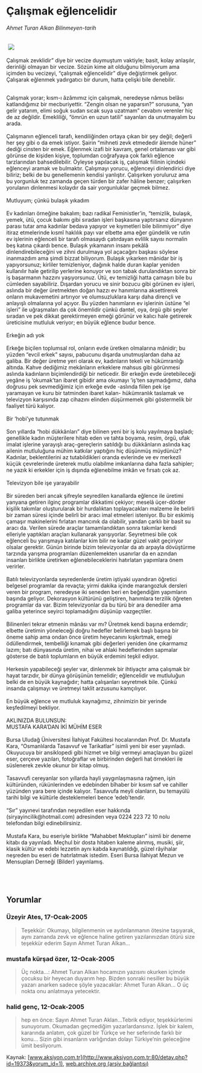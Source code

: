 # Çalışmak eğlencelidir

*Ahmet Turan Alkan Bilinmeyen-tarih*

<div>
 <font>
  <img border="0" height="1" src="/web/20050130064902im_/http://www.aksiyon.com.tr/images/blank.gif"/>
 </font>
 <font class="content">
  <p>
   <img border="0" hspace="5" src="http://web.archive.org/web/20050130064902im_/http://www.aksiyon.com.tr/resim/527/12.jpg" vspace="5"/>
  </p>
 </font>
 <font class="content">
  Çalışmak zevklidir” diye bir vecize duymuştum vaktiyle; basit, kolay anlaşılır, derinliği olmayan bir vecize. Sözün kime ait olduğunu bilmiyorum ama içimden bu vecizeyi, “çalışmak eğlencelidir” diye değiştirmek geliyor.
  <br>
   Çalışarak eğlenmek yadırgatıcı bir durum, hatta çelişki bile denebilir.
  </br>
 </font>
 <br/>
 <p>
  <font class="content">
   Çalışmak yorar; kısm-ı âzâmımız için çalışmak, neredeyse nâmus belâsı katlandığımız bir mecburiyettir. “Zengin olsan ne yaparsın?” sorusuna, “yan gelir yatarım, elimi soğuk sudan sıcak suya uzatmam” cevabını verenler hiç de az değildir. Emekliliği, “ömrün en uzun tatili” sayanları da unutmayalım bu arada.
   <br>
    <br>
     Çalışmanın eğlenceli tarafı, kendiliğinden ortaya çıkan bir şey değil; değerli her şey gibi o da emek istiyor. Şairin “mihneti zevk etmededir âlemde hüner” dediği cinsten bir emek. Eğlenmek izafi bir kavram, genel ortalaması var gibi görünse de kişiden kişiye, toplumdan coğrafyaya çok farklı eğlence tarzlarından bahsedilebilir. Öyleyse yapılacak iş, çalışmak fiilinin içindeki eğlenceyi aramak ve bulmaktır. Çalışmayı yorucu, eğlenceyi dinlendirici diye biliriz; belki de bu genellemenin kendisi yanlıştır. Çalışırken yoruluruz ama bu yorgunluk tez zamanda geçen türden bir zafer hâline benzer; çalışırken yorulanın dinlenmesi kolaydır da sair yorgunluklar geçmek bilmez.
     <br>
      <br/>
      Mutluyum; çünkü  bulaşık yıkadım
      <br/>
      <br/>
      Ev kadınları örneğine bakalım; bazı radikal Feministler’in, “temizlik, bulaşık, yemek, ütü, çocuk bakımı gibi sıradan işleri başkasına yaptırsanız dünyanın parası tutar ama kadınlar bedava yapıyor ve kıymetleri bile bilinmiyor” diye itiraz etmelerinde kısmî haklılık payı var elbette ama eğer gündelik ve rutin ev işlerinin eğlenceli bir tarafı olmasaydı çatırdayan evlilik sayısı normalin beş katına çıkardı bence. Bulaşık yıkamanın insanı pekâlâ dinlendirebileceğini ve zihni durulmaya yol açacağını başkası söylese inanmazdım ama şimdi bizzat biliyorum. Bulaşık yıkarken mânidar bir iş yapıyorsunuz; kirliler temizleniyor, dağınık halde duran kaplar yeniden kullanılır hale getirilip yerlerine konuyor ve son tabak durulandıktan sonra bir iş başarmanın hazzını yaşıyorsunuz. Ütü, ev temizliği hatta çamaşırı bile bu cümleden sayabiliriz. Dışardan yorucu ve sinir bozucu gibi görünen ev işleri, aslında bir değer üretmekten doğan hazzı ev hanımlarına aksettirerek onların mukavemetini artırıyor ve olumsuzluklara karşı daha dirençli ve anlayışlı olmalarına yol açıyor. Bu yüzden hanımların ev işlerinin üstüne “el işleri” ile uğraşmaları da çok önemlidir çünkü dantel, oya, örgü gibi şeyler sıradan ve pek dikkat gerektirmeyen emeği görünür ve kalıcı hale getirerek üreticisine mutluluk veriyor; en büyük eğlence budur bence.
      <br/>
      <br/>
      Erkeğin adı yok
      <br/>
      <br/>
      Erkeğe biçilen toplumsal rol, onların evde üretken olmalarına mânidir; bu yüzden “evcil erkek” sayısı, pabucunu dışarda unutmuşlardan daha az galiba. Bir değer üretme yeri olarak ev, kadınların tekeli ve hükümranlığı altında. Kahve dediğimiz mekânların erkeklere mahsus gibi görünmesi aslında kadınların biçimlendirdiği bir neticedir. Bir erkeğin evde üretebileceği yegâne iş ‘okumak’tan ibaret gibidir ama okumayı ‘iş’ten saymadığımız, daha doğrusu pek sevmediğimiz için erkeğe evde -aslında fiilen pek işe yaramayan ve kuru bir tatminden ibaret kalan- hükümranlık taslamak ve televizyon karşısında zap cihazını elinden düşürmemek gibi göstermelik bir faaliyet türü kalıyor.
      <br/>
      <br/>
      Bir ‘hobi’ye tutunmak
      <br/>
      <br/>
      Son yıllarda “hobi dükkânları” diye bilinen yeni bir iş kolu yayılmaya başladı; genellikle kadın müşterilere hitab eden ve tahta boyama, resim, örgü, ufak imalat işlerine yarayışlı araç-gereçlerin satıldığı bu dükkânların aslında kaç ailenin mutluluğuna mühim katkılar yaptığını hiç düşünmüş müydünüz? Kadınlar, beklentilerini az tutabildikleri oranda evlerinde ve ev merkezli küçük çevrelerinde üreterek mutlu olabilme imkanlarına daha fazla sahipler; ne yazık ki erkekler için iş dışında eğlenebilme imkân ve fırsatı çok az.
      <br/>
      <br/>
      Televizyon bile işe yarayabilir
      <br/>
      <br/>
      Bir süreden beri ancak şifreyle seyredilen kanallarda eğlence ile üretimi yanyana getiren ilginç programlar dikkatimi çekiyor; meselâ üçer-dörder kişilik takımlar oluşturularak bir hurdalıktan toplayacakları malzeme ile belirli bir zaman süresi içinde belirli bir aracı imal etmeleri isteniyor. Bu bir eskimiş çamaşır makinelerini fırlatan mancınık da olabilir, yandan çarklı bir basit su aracı da. Verilen sürede araçlar tamamlandıktan sonra takımlar kendi elleriyle yaptıkları araçları kullanarak yarışıyorlar. Seyretmesi bile çok eğlenceli bu yarışmaya katılanlar kim bilir ne kadar güzel vakit geçiriyor olsalar gerektir. Günün birinde bizim televizyonlar da atı arpayla dövüştürme tarzında yarışma programları düzenlemekten usanırlar da en azından insanları birlikte üretirken eğlenebileceklerini hatırlatan yapımlara önem verirler.
      <br/>
      <br/>
      Batılı televizyonlarda seyredenlerde üretim iştiyaki uyandıran öğretici belgesel programlar da revaçta; yirmi dakika içinde marangozluk dersleri veren bir program, neredeyse iki seneden beri en beğendiğim yapımların başında geliyor. Dekorasyon kültürünü geliştiren, hanımlara terzilik öğreten programlar da var. Bizim televizyonlar da bu türü bir ara denediler ama galiba yeterince seyirci toplamadığını düşünüp vazgeçtiler.
      <br/>
      <br/>
      Bilinenleri tekrar etmenin mânâsı var mı? Üretmek kendi başına erdemdir; elbette üretimin yöneleceği doğru hedefler belirlemek başlı başına bir öneme sahip ama ondan önce üretim heyecanını kışkırtmak, emeği ödüllendirmek, tembelliği kınamak gibi değerleri yeniden öne çıkarmamız lazım; batı dünyasında üretim, nihai ve ahlaki hedeflerinden sapmalar gösterse de batılı toplumların en büyük erdemini teşkil ediyor.
      <br/>
      <br/>
      Herkesin yapabileceği şeyler var, dinlenmek bir ihtiyaçtır ama çalışmak bir hayat tarzıdır, bir dünya görüşünün temelidir; eğlencelidir ve mutluluğun belki de en büyük kaynağıdır; hatta çalışanları seyretmek bile. Çünkü insanda çalışmayı ve üretmeyi taklit arzusunu kamçılıyor.
      <br/>
      <br/>
      En büyük eğlence ve mutluluk kaynağımız, zihnimizin bir yerinde keşfedilmeyi bekliyor.
      <br/>
      <br/>
      AKLINIZDA BULUNSUN:
      <br/>
      MUSTAFA KARA’DAN İKİ MÜHİM ESER
      <br/>
      <br/>
      Bursa Uludağ Üniversitesi İlahiyat Fakültesi hocalarından Prof. Dr. Mustafa Kara, “Osmanlılarda Tasavvuf ve Tarikatlar” isimli yeni bir eser yayınladı. Okuyucuya bir ansiklopedi gibi hizmet ve bilgi vermeyi amaçlayan bu güzel eser, çerçeve yazıları, fotoğraflar ve birbirinden değerli hat örnekleri ile süslenerek zevkle okunur bir kitap olmuş.
      <br/>
      <br/>
      Tasavvufi cereyanlar son yıllarda hayli yaygınlaşmasına rağmen, işin kültüründen, rükünlerinden ve edebinden bîhaber bir kısım saf ve cahiller yüzünden yara bere içinde kalıyor. Tasavvufa meyli olanların, bu temayülü tarihi bilgi ve kültürle desteklemeleri bence ‘edeb’tendir.
      <br/>
      <br/>
      “Sır” yayınevi tarafından neşredilen eser hakkında (siryayincilik@hotmail.com) adresinden veya 0224 223 72 10 nolu telefondan bilgi edinebilirsiniz.
      <br/>
      <br/>
      Mustafa Kara, bu eseriyle birlikte “Mahabbet Mektupları” isimli bir deneme kitabı da yayınladı. Meçhul bir dosta hitaben kaleme alınmış, musiki, şiir, klasik kültür ve edebi lezzetin aynı kabda kaynatıldığı, güzel râyihalar neşreden bu eseri de hatırlatmak istedim. Eseri Bursa İlahiyat Mezun ve Mensupları Derneği (Bilder) yayınlamış.
      <br/>
     </br>
    </br>
   </br>
  </font>
 </p>
</div>


## Yorumlar

### Üzeyir Ates, 17-Ocak-2005
> Teşekkür: 
> Okumayı, bilgilenmenin ve aydınlanmanın ötesine taşıyarak, aynı zamanda  zevk ve eğlence haline getiren yazılarınızdan ötürü size teşekkür ederim Sayın Ahmet Turan Alkan...

### mustafa kürşad özer, 12-Ocak-2005
> Üç nokta...: 
> Ahmet Turan Alkan hocamızın yazısını okurken içimde çocuksu bir heyecan duyarım hep. Bizden sonraki nesiller bu büyük yazarı anarken sadece şöyle yazacaklar: Ahmet Turan Alkan… O üç nokta onu anlatmaya yetecektir.

### halid genç, 12-Ocak-2005
> hep en önce: 
> Sayın Ahmet Turan Aklan…Tebrik ediyor, teşekkürlerimi sunuyorum. Okumadan geçmediğim yazarlardansınız. İşlek bir kalem, kararında anlatım, çok güzel bir Türkçe ve her seferinde farklı bir konu... Sizin gibi insanların varlığından dolayı Türkiye’nin geleceğine ümit besliyorum.

Kaynak: [www.aksiyon.com.tr](http://www.aksiyon.com.tr:80/detay.php?id=19373&yorum_id=1), [web.archive.org (arşiv bağlantısı)](http://web.archive.org/web/20050130064902/http://www.aksiyon.com.tr:80/detay.php?id=19373&yorum_id=1)
